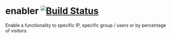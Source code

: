 enabler [![Build Status](https://travis-ci.org/ssola/enabler.svg)](https://travis-ci.org/ssola/enabler)
=======

Enable a functionality to specific IP, specific group / users or by percentage of visitors.
